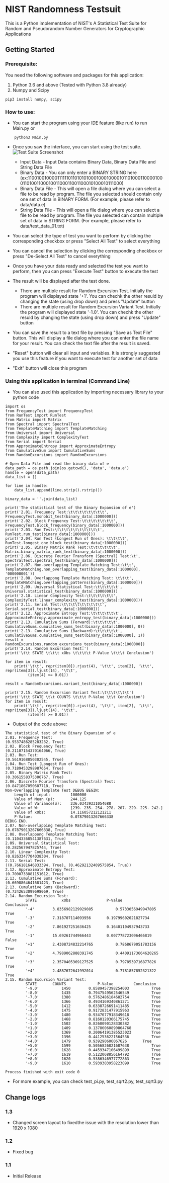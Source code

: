 # NIST Randomness Testsuit

This is a Python implementation of NIST's A Statistical Test Suite for Random and Pseudorandom Number Generators for Cryptographic Applications

## Getting Started

### Prerequisite:
You need the following software and packages for this application:
1. Python 3.6 and above (Tested with Python 3.8 already)
2. Numpy and Scipy
```
pip3 install numpy, scipy
```

### How to use:
* You can start the program using your IDE feature (like run) to run Main.py or 
```
    python3 Main.py
```
* Once you saw the interface, you can start using the test suite.
![Test Suite Screenshot](https://astevekho.s3.us-east-2.amazonaws.com/Screen+Shot+2019-12-11+at+22.24.08.png)

    * Input Data - Input Data contains Binary Data, Binary Data File and String Data File
    * Binary Data - You can only enter a BINARY STRING here (ex:1100100100001111110110101010001000100001011010001100001000110100110001001100011001100010100010111000)
    * Binary Data File - This will open a file dialog where you can select a file to be read by program.
                       The file you selected should contain only one set of data in BINARY FORM.  (For example, please refer to data/data.e)
    * String Data File - This will open a file dialog where you can select a file to be read by program.
                       The file you selected can contain multiple set of data in STRING FORM.  (For example, please refer to data/test_data_01.txt)

* You can select the type of test you want to perform by clicking the corresponding checkbox or press "Select All Test" to select everything
* You can cancel the selection by clicking the corresponding checkbox or press "De-Select All Test" to cancel everything
* Once you have your data ready and selected the test you want to perform, then you can press "Execute Test" button to execute the test
* The result will be displayed after the test done.
    * There are multiple result for Random Excursion Test.  Initially the program will displayed state '+1'.  You can chechk the other resuld
         by changing the state (using drop down) and press "Update" button
    * There are multiple result for Random Excursion Variant Test.  Initially the program will displayed state '-1.0'.  You can chechk the other resuld
         by changing the state (using drop down) and press "Update" button
* You can save the result to a text file by pressing "Save as Text File" button.
    This will display a file dialog where you can enter the file name for your result.
    You can check the text file after the result is saved.
* "Reset" button will clear all input and variables.  It is strongly suggested you use this feature if you want to execute test for another set of data
* "Exit" button will close this program

### Using this application in terminal (Command Line)
* You can also used this application by importing necessary library to your python code
```
import os
from FrequencyTest import FrequencyTest
from RunTest import RunTest
from Matrix import Matrix
from Spectral import SpectralTest
from TemplateMatching import TemplateMatching
from Universal import Universal
from Complexity import ComplexityTest
from Serial import Serial
from ApproximateEntropy import ApproximateEntropy
from CumulativeSum import CumulativeSums
from RandomExcursions import RandomExcursions

# Open Data File and read the binary data of e
data_path = os.path.join(os.getcwd(), 'data', 'data.e')
handle = open(data_path)
data_list = []

for line in handle:
    data_list.append(line.strip().rstrip())

binary_data = ''.join(data_list)

print('The statistical test of the Binary Expansion of e')
print('2.01. Frequency Test:\t\t\t\t\t\t\t\t', FrequencyTest.monobit_test(binary_data[:1000000]))
print('2.02. Block Frequency Test:\t\t\t\t\t\t\t', FrequencyTest.block_frequency(binary_data[:1000000]))
print('2.03. Run Test:\t\t\t\t\t\t\t\t\t\t', RunTest.run_test(binary_data[:1000000]))
print('2.04. Run Test (Longest Run of Ones): \t\t\t\t', RunTest.longest_one_block_test(binary_data[:1000000]))
print('2.05. Binary Matrix Rank Test:\t\t\t\t\t\t', Matrix.binary_matrix_rank_text(binary_data[:1000000]))
print('2.06. Discrete Fourier Transform (Spectral) Test:\t', SpectralTest.spectral_test(binary_data[:1000000]))
print('2.07. Non-overlapping Template Matching Test:\t\t', TemplateMatching.non_overlapping_test(binary_data[:1000000], '000000001'))
print('2.08. Overlappong Template Matching Test: \t\t\t', TemplateMatching.overlapping_patterns(binary_data[:1000000]))
print('2.09. Universal Statistical Test:\t\t\t\t\t', Universal.statistical_test(binary_data[:1000000]))
print('2.10. Linear Complexity Test:\t\t\t\t\t\t', ComplexityTest.linear_complexity_test(binary_data[:1000000]))
print('2.11. Serial Test:\t\t\t\t\t\t\t\t\t', Serial.serial_test(binary_data[:1000000]))
print('2.12. Approximate Entropy Test:\t\t\t\t\t\t', ApproximateEntropy.approximate_entropy_test(binary_data[:1000000]))
print('2.13. Cumulative Sums (Forward):\t\t\t\t\t', CumulativeSums.cumulative_sums_test(binary_data[:1000000], 0))
print('2.13. Cumulative Sums (Backward):\t\t\t\t\t', CumulativeSums.cumulative_sums_test(binary_data[:1000000], 1))
result = RandomExcursions.random_excursions_test(binary_data[:1000000])
print('2.14. Random Excursion Test:')
print('\t\t STATE \t\t\t xObs \t\t\t\t P-Value \t\t\t Conclusion')

for item in result:
    print('\t\t', repr(item[0]).rjust(4), '\t\t', item[2], '\t\t', repr(item[3]).ljust(14), '\t\t',
          (item[4] >= 0.01))

result = RandomExcursions.variant_test(binary_data[:1000000])

print('2.15. Random Excursion Variant Test:\t\t\t\t\t\t')
print('\t\t STATE \t\t COUNTS \t\t\t P-Value \t\t Conclusion')
for item in result:
    print('\t\t', repr(item[0]).rjust(4), '\t\t', item[2], '\t\t', repr(item[3]).ljust(14), '\t\t',
          (item[4] >= 0.01))
```
* Output of the code above:
```
The statistical test of the Binary Expansion of e
2.01. Frequency Test:								 (0.9537486285283232, True)
2.02. Block Frequency Test:							 (0.21107154370164066, True)
2.03. Run Test:										 (0.5619168850302545, True)
2.04. Run Test (Longest Run of Ones): 				 (0.7189453298987654, True)
2.05. Binary Matrix Rank Test:						 (0.3061558375306767, True)
2.06. Discrete Fourier Transform (Spectral) Test:	 (0.8471867050687718, True)
Non-Overlapping Template Test DEBUG BEGIN:
	Length of input:		 1000000
	Value of Mean (µ):		 244.125
	Value of Variance(σ):	 236.03439331054688
	Value of W:				 [239. 235. 254. 278. 207. 229. 225. 242.]
	Value of xObs:			 14.116057212121211
	P-Value:				 0.07879013267666338
DEBUG END.
2.07. Non-overlapping Template Matching Test:		 (0.07879013267666338, True)
2.08. Overlappong Template Matching Test: 			 (0.11043368541387631, True)
2.09. Universal Statistical Test:					 (0.282567947825744, True)
2.10. Linear Complexity Test:						 (0.8263347704038304, True)
2.11. Serial Test:									 ((0.766181646833394, True), (0.46292132409575854, True))
2.12. Approximate Entropy Test:						 (0.7000733881151612, True)
2.13. Cumulative Sums (Forward):					 (0.6698864641681423, True)
2.13. Cumulative Sums (Backward):					 (0.7242653099698069, True)
2.14. Random Excursion Test:
		 STATE 			 xObs 				 P-Value 			 Conclusion
		 '-4' 		 3.8356982129929085 		 0.5733056949947805 		 True
		 '-3' 		 7.318707114093956 		 0.19799602021827734 		 True
		 '-2' 		 7.861927251636425 		 0.16401104937943733 		 True
		 '-1' 		 15.69261744966443 		 0.007778723096466819 		 False
		 '+1' 		 2.4308724832214765 		 0.7868679051783156 		 True
		 '+2' 		 4.7989062888391745 		 0.44091173664620265 		 True
		 '+3' 		 2.3570405369127525 		 0.7978539716877826 		 True
		 '+4' 		 2.4887672641992014 		 0.7781857852321322 		 True
2.15. Random Excursion Variant Test:						
		 STATE 		 COUNTS 			 P-Value 		 Conclusion
		 '-9.0' 		 1450 		 0.8589457398254003 		 True
		 '-8.0' 		 1435 		 0.7947549562546549 		 True
		 '-7.0' 		 1380 		 0.5762486184682754 		 True
		 '-6.0' 		 1366 		 0.4934169340861271 		 True
		 '-5.0' 		 1412 		 0.6338726691411485 		 True
		 '-4.0' 		 1475 		 0.9172831477915963 		 True
		 '-3.0' 		 1480 		 0.9347077918349618 		 True
		 '-2.0' 		 1468 		 0.8160120366175745 		 True
		 '-1.0' 		 1502 		 0.8260090128330382 		 True
		 '+1.0' 		 1409 		 0.13786060890864768 		 True
		 '+2.0' 		 1369 		 0.20064191385523023 		 True
		 '+3.0' 		 1396 		 0.4412536221564536 		 True
		 '+4.0' 		 1479 		 0.939290606067626 		 True
		 '+5.0' 		 1599 		 0.5056826821687638 		 True
		 '+6.0' 		 1628 		 0.4459347106499899 		 True
		 '+7.0' 		 1619 		 0.5122068856164792 		 True
		 '+8.0' 		 1620 		 0.5386346977772863 		 True
		 '+9.0' 		 1610 		 0.5939303958223099 		 True

Process finished with exit code 0
```
* For more example, you can check test_pi.py, test_sqrt2.py, test_sqrt3.py

## Change logs
### 1.3
   * Changed screen layout to fixedthe issue with the resolution lower than 1920 x 1080 
### 1.2
   * Fixed bug
### 1.1
   * Initial Release
